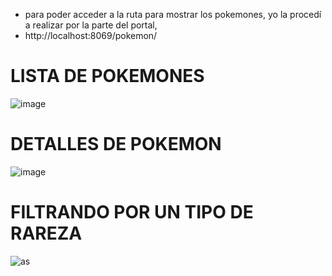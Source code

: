 * para poder acceder a la ruta para mostrar los pokemones, yo la procedí a realizar por la parte del portal,
* http://localhost:8069/pokemon/

#  LISTA DE POKEMONES
![image](https://github.com/user-attachments/assets/e52930a4-fd4c-482d-9237-ec6238d9c482)


#  DETALLES DE POKEMON
![image](https://github.com/user-attachments/assets/97342335-de32-4a76-8bdd-d17d525f3826)

#  FILTRANDO POR UN TIPO DE RAREZA

![as](https://github.com/user-attachments/assets/30953bbd-c046-4059-b9c1-1eb6d2dbb08d)
